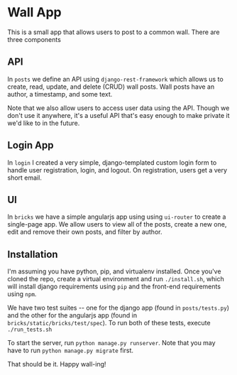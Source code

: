 # Wall App

This is a small app that allows users to post to a common wall. There are three components

## API

In `posts` we define an API using `django-rest-framework` which allows us to 
create, read, update, and delete (CRUD) wall posts. Wall posts have an author,
a timestamp, and some text.

Note that we also allow users to access user data using the API. Though we don't
use it anywhere, it's a useful API that's easy enough to make private it we'd like
to in the future.

## Login App

In `login` I created a very simple, django-templated custom login form to handle user registration,
login, and logout. On registration, users get a very short email.

## UI

In `bricks` we have a simple angularjs app using using `ui-router` to create a single-page app. We
allow users to view all of the posts, create a new one, edit and remove their own posts, and filter
by author.

## Installation

I'm assuming you have python, pip, and virtualenv installed. Once you've cloned the repo, create
a virtual environment and run `./install.sh`, which will install django requirements using `pip` and
the front-end requirements using `npm`. 

We have two test suites -- one for the django app (found in `posts/tests.py`) and the other for the
angularjs app (found in `bricks/static/bricks/test/spec`). To run both of these tests, execute 
`./run_tests.sh`

To start the server, run `python manage.py runserver`. Note that you may have to run `python manage.py migrate` first.


That should be it. Happy wall-ing!
